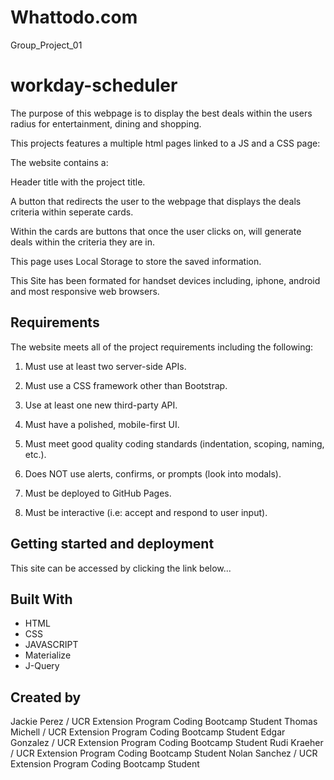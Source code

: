# Whattodo.com
Group_Project_01


# workday-scheduler
The purpose of this webpage is to display the best deals within the users radius for entertainment, dining and shopping.

This projects features a multiple html pages linked to a JS and a CSS page:

The website contains a:

Header title with the project title.

A button that redirects the user to the webpage that displays the deals criteria within seperate cards.

Within the cards are buttons that once the user clicks on, will generate deals within the criteria they are in.

This page uses Local Storage to store the saved information.

This Site has been formated for handset devices including, iphone, android and most responsive web browsers.

## Requirements 

The website meets all of the project requirements including the following:

1. Must use at least two server-side APIs.

2. Must use a CSS framework other than Bootstrap.

3. Use at least one new third-party API.

4. Must have a polished, mobile-first UI.

5. Must meet good quality coding standards (indentation, scoping, naming, etc.).

6. Does NOT use alerts, confirms, or prompts (look into modals).

7. Must be deployed to GitHub Pages.

8. Must be interactive (i.e: accept and respond to user input).


## Getting started and deployment


This site can be accessed by clicking the link below...

<!--Insert link here-->

## Built With
* HTML
* CSS
* JAVASCRIPT
* Materialize
* J-Query

## Created by

Jackie Perez / UCR Extension Program Coding Bootcamp Student
Thomas Michell / UCR Extension Program Coding Bootcamp Student
Edgar Gonzalez / UCR Extension Program Coding Bootcamp Student
Rudi Kraeher / UCR Extension Program Coding Bootcamp Student
Nolan Sanchez / UCR Extension Program Coding Bootcamp Student
